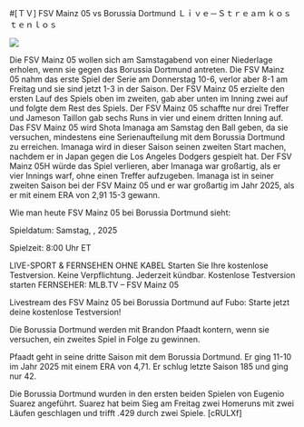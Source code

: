 #[ＴＶ] FSV Mainz 05 vs Borussia Dortmund Ｌｉｖｅ－Ｓｔｒｅａｍ ｋｏｓｔｅｎｌｏｓ  
  
  
[![](https://i.imgur.com/qSNzIqt.png)](https://movie.rssnews.media/uUadxEJ.php)  
  
Die FSV Mainz 05 wollen sich am Samstagabend von einer Niederlage erholen, wenn sie gegen das Borussia Dortmund antreten. Die FSV Mainz 05 nahm das erste Spiel der Serie am Donnerstag 10-6, verlor aber 8-1 am Freitag und sie sind jetzt 1-3 in der Saison. Der FSV Mainz 05 erzielte den ersten Lauf des Spiels oben im zweiten, gab aber unten im Inning zwei auf und folgte dem Rest des Spiels. Der FSV Mainz 05 schaffte nur drei Treffer und Jameson Taillon gab sechs Runs in vier und einem dritten Inning auf. Das FSV Mainz 05 wird Shota Imanaga am Samstag den Ball geben, da sie versuchen, mindestens eine Serienaufteilung mit dem Borussia Dortmund zu erreichen. Imanaga wird in dieser Saison seinen zweiten Start machen, nachdem er in Japan gegen die Los Angeles Dodgers gespielt hat. Der FSV Mainz 05H würde das Spiel verlieren, aber Imanaga war großartig, als er vier Innings warf, ohne einen Treffer aufzugeben. Imanaga ist in seiner zweiten Saison bei der FSV Mainz 05 und er war großartig im Jahr 2025, als er mit einem ERA von 2,91 15-3 gewann.

Wie man heute FSV Mainz 05 bei Borussia Dortmund sieht:

Spieldatum: Samstag, , 2025

Spielzeit: 8:00 Uhr ET

LIVE-SPORT & FERNSEHEN OHNE KABEL
Starten Sie Ihre kostenlose Testversion. Keine Verpflichtung. Jederzeit kündbar.
Kostenlose Testversion starten
FERNSEHER: MLB.TV – FSV Mainz 05

Livestream des FSV Mainz 05 bei Borussia Dortmund auf Fubo: Starte jetzt deine kostenlose Testversion!

Die Borussia Dortmund werden mit Brandon Pfaadt kontern, wenn sie versuchen, ein zweites Spiel in Folge zu gewinnen.

Pfaadt geht in seine dritte Saison mit dem Borussia Dortmund. Er ging 11-10 im Jahr 2025 mit einem ERA von 4,71. Er schlug letzte Saison 185 und ging nur 42.

Die Borussia Dortmund wurden in den ersten beiden Spielen von Eugenio Suarez angeführt. Suarez hat beim Sieg am Freitag zwei Homeruns mit zwei Läufen geschlagen und trifft .429 durch zwei Spiele. [cRULXf]